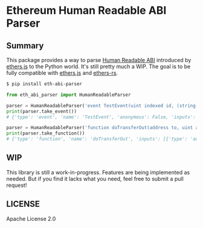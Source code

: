 # Ethereum Human Readable ABI Parser

## Summary

This package provides a way to parse [Human Readable ABI](https://docs.ethers.org/v5/api/utils/abi/formats/#abi-formats--human-readable-abi) introduced by [ethers.js](https://ethers.org/) to the Python world. It's still pretty much a WIP. The goal is to be fully compatible with [ethers.js](https://ethers.org/) and [ethers-rs](https://github.com/gakonst/ethers-rs).

```bash
$ pip install eth-abi-parser
```

```py
from eth_abi_parser import HumanReadableParser

parser = HumanReadableParser('event TestEvent(uint indexed id, (string, uint16, (uint8, uint8)) value)')
print(parser.take_event())
# {'type': 'event', 'name': 'TestEvent', 'anonymous': False, 'inputs': [{'type': 'uint', 'name': 'id', 'indexed': True}, {'type': 'tuple', 'name': 'value', 'indexed': False, 'components': [{'type': 'string'}, {'type': 'uint16'}, {'type': 'tuple', 'components': [{'type': 'uint8'}, {'type': 'uint8'}]}]}]}

parser = HumanReadableParser('function doTransferOut(address to, uint amount) external returns (bool success)')
print(parser.take_function())
# {'type': 'function', 'name': 'doTransferOut', 'inputs': [{'type': 'address', 'name': 'to', 'indexed': False}, {'type': 'uint', 'name': 'amount', 'indexed': False}], 'outputs': [{'type': 'bool', 'name': 'success', 'indexed': False}], 'stateMutability': 'nonpayable'}
```

## WIP

This library is still a work-in-progress. Features are being implemented as needed. But if you find it lacks what you need, feel free to submit a pull request!

## LICENSE

Apache License 2.0
